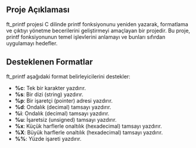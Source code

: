 ## Proje Açıklaması
ft_printf projesi C dilinde printf fonksiyonunu yeniden yazarak, formatlama ve çıktıyı yönetme becerilerini geliştirmeyi amaçlayan bir projedir. Bu proje, printf fonksiyonunun temel işlevlerini anlamayı ve bunları sıfırdan uygulamayı hedefler.
## Desteklenen Formatlar
ft_printf aşağıdaki format belirleyicilerini destekler:
- **%c**: Tek bir karakter yazdırır.
- **%s**: Bir dizi (string) yazdırır.
- **%p**: Bir işaretçi (pointer) adresi yazdırır.
- **%d**: Ondalık (decimal) tamsayı yazdırır.
- **%i**: Ondalık (decimal) tamsayı yazdırır.
- **%u**: İşaretsiz (unsigned) tamsayı yazdırır.
- **%x**: Küçük harflerle onaltılık (hexadecimal) tamsayı yazdırır.
- **%X**: Büyük harflerle onaltılık (hexadecimal) tamsayı yazdırır.
- **%%**: Yüzde işareti yazdırır.
